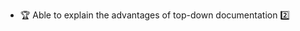 * <span id="outcome-explain">:trophy: Able to explain the advantages of top-down documentation :two:</span>
